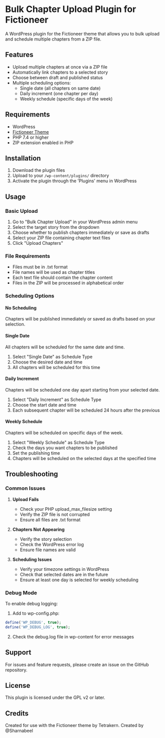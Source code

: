 # Bulk Chapter Upload Plugin for Fictioneer

A WordPress plugin for the Fictioneer theme that allows you to bulk upload and schedule multiple chapters from a ZIP file.

## Features

- Upload multiple chapters at once via a ZIP file
- Automatically link chapters to a selected story
- Choose between draft and published status
- Multiple scheduling options:
  - Single date (all chapters on same date)
  - Daily increment (one chapter per day)
  - Weekly schedule (specific days of the week)

## Requirements

- WordPress
- [Fictioneer Theme](https://github.com/Tetrakern/fictioneer)
- PHP 7.4 or higher
- ZIP extension enabled in PHP

## Installation

1. Download the plugin files
2. Upload to your `/wp-content/plugins/` directory
3. Activate the plugin through the 'Plugins' menu in WordPress

## Usage

### Basic Upload

1. Go to "Bulk Chapter Upload" in your WordPress admin menu
2. Select the target story from the dropdown
3. Choose whether to publish chapters immediately or save as drafts
4. Select your ZIP file containing chapter text files
5. Click "Upload Chapters"

### File Requirements

- Files must be in .txt format
- File names will be used as chapter titles
- Each text file should contain the chapter content
- Files in the ZIP will be processed in alphabetical order

### Scheduling Options

#### No Scheduling
Chapters will be published immediately or saved as drafts based on your selection.

#### Single Date
All chapters will be scheduled for the same date and time.

1. Select "Single Date" as Schedule Type
2. Choose the desired date and time
3. All chapters will be scheduled for this time

#### Daily Increment
Chapters will be scheduled one day apart starting from your selected date.

1. Select "Daily Increment" as Schedule Type
2. Choose the start date and time
3. Each subsequent chapter will be scheduled 24 hours after the previous

#### Weekly Schedule
Chapters will be scheduled on specific days of the week.

1. Select "Weekly Schedule" as Schedule Type
2. Check the days you want chapters to be published
3. Set the publishing time
4. Chapters will be scheduled on the selected days at the specified time

## Troubleshooting

### Common Issues

1. **Upload Fails**
   - Check your PHP upload_max_filesize setting
   - Verify the ZIP file is not corrupted
   - Ensure all files are .txt format

2. **Chapters Not Appearing**
   - Verify the story selection
   - Check the WordPress error log
   - Ensure file names are valid

3. **Scheduling Issues**
   - Verify your timezone settings in WordPress
   - Check that selected dates are in the future
   - Ensure at least one day is selected for weekly scheduling

### Debug Mode

To enable debug logging:

1. Add to wp-config.php:
```php
define('WP_DEBUG', true);
define('WP_DEBUG_LOG', true);
```

2. Check the debug.log file in wp-content for error messages

## Support

For issues and feature requests, please create an issue on the GitHub repository.

## License

This plugin is licensed under the GPL v2 or later.

## Credits

Created for use with the Fictioneer theme by Tetrakern.
Created by @Sharnabeel 
